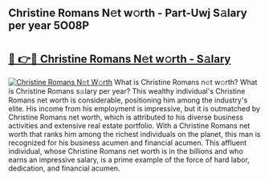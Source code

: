 ## Christine Romans N𝚎t w𝚘rth - Part-Uwj S𝚊lary per year 5O08P

# <h2><a href="http://gc44bcf.nevu.top/?p=Christine+Romans">🔗 👉🔴 Christine Romans N𝚎t w𝚘rth - S𝚊lary</a></h2>

[![Christine Romans N𝚎t W𝚘rth](https://i.imgur.com/Oavwk0R.jpeg)](http://gc44bcf.nevu.top/?p=Christine+Romans)
What is Christine Romans n𝚎t w𝚘rth? What is Christine Romans s𝚊lary per year?
This wealthy individual's Christine Romans net worth is considerable, positioning him among the industry's elite. His income from his employment is impressive, but it is outmatched by Christine Romans net worth, which is attributed to his diverse business activities and extensive real estate portfolio. With a Christine Romans net worth that ranks him among the richest individuals on the planet, this man is recognized for his business acumen and financial acumen. This affluent individual, whose Christine Romans net worth is in the billions and who earns an impressive salary, is a prime example of the force of hard labor, dedication, and financial acumen.
